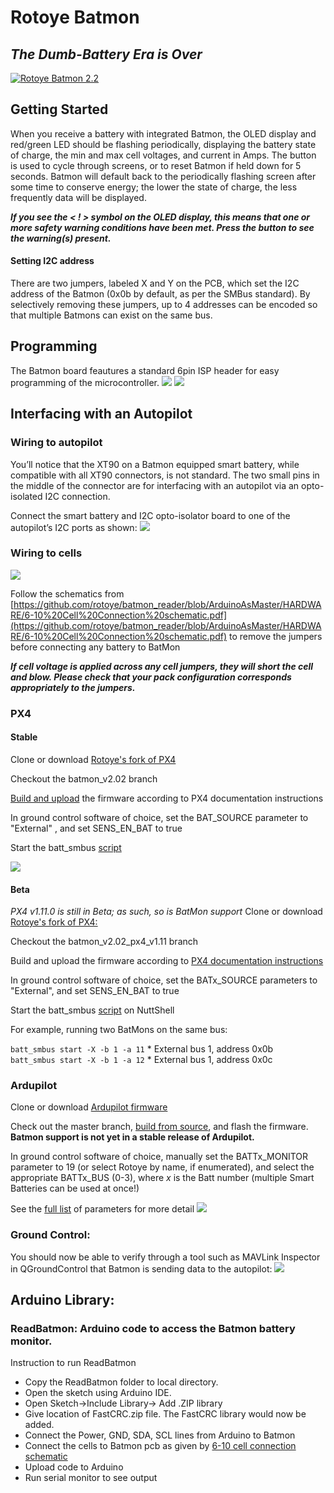
# Rotoye Batmon

## _The Dumb-Battery Era is Over_

[![](https://camo.githubusercontent.com/8552c5280963ba768ce83da9ed6a53c3a2b3f103/68747470733a2f2f6c68332e676f6f676c6575736572636f6e74656e742e636f6d2f4834375333664565756f6f695073486e5648323938776e7750724e365264515a474b764a557a6c352d685133384161587a576c61527a52776278464d6e6d33347a70494e344635632d6d3435 "Rotoye Batmon 2.2")](https://camo.githubusercontent.com/8552c5280963ba768ce83da9ed6a53c3a2b3f103/68747470733a2f2f6c68332e676f6f676c6575736572636f6e74656e742e636f6d2f4834375333664565756f6f695073486e5648323938776e7750724e365264515a474b764a557a6c352d685133384161587a576c61527a52776278464d6e6d33347a70494e344635632d6d3435)

## Getting Started

When you receive a battery with integrated Batmon, the OLED display and red/green LED should be flashing periodically, displaying the battery state of charge, the min and max cell voltages, and current in Amps. The button is used to cycle through screens, or to reset Batmon if held down for 5 seconds. Batmon will default back to the periodically flashing screen after some time to conserve energy; the lower the state of charge, the less frequently data will be displayed.

_**If you see the < ! > symbol on the OLED display, this means that one or more safety warning conditions have been met. Press the button to see the warning(s) present.**_

#### Setting I2C address
There are two jumpers, labeled X and Y on the PCB, which set the I2C address of the Batmon (0x0b by default, as per the SMBus standard). By selectively removing these jumpers, up to 4 addresses can be encoded so that multiple Batmons can exist on the same bus. 

## Programming

The Batmon board feautures a standard 6pin ISP header for easy programming of the microcontroller. [![](https://camo.githubusercontent.com/87956ae73d0ba6199c77059022bd55fda05c393a/68747470733a2f2f64726976652e676f6f676c652e636f6d2f7468756d626e61696c3f69643d31477a454272626233452d4c50725a4b655242796b7a6d58704f7372336170615a)](https://camo.githubusercontent.com/87956ae73d0ba6199c77059022bd55fda05c393a/68747470733a2f2f64726976652e676f6f676c652e636f6d2f7468756d626e61696c3f69643d31477a454272626233452d4c50725a4b655242796b7a6d58704f7372336170615a) [![](https://camo.githubusercontent.com/5604128564feb428af4f304526b46358887854dd/68747470733a2f2f7777772e617672667265616b732e6e65742f73697465732f64656661756c742f66696c65732f696373705f3670696e2e706e67)](https://camo.githubusercontent.com/5604128564feb428af4f304526b46358887854dd/68747470733a2f2f7777772e617672667265616b732e6e65742f73697465732f64656661756c742f66696c65732f696373705f3670696e2e706e67)

## Interfacing with an Autopilot

### Wiring to autopilot

You’ll notice that the XT90 on a Batmon equipped smart battery, while compatible with all XT90 connectors, is not standard. The two small pins in the middle of the connector are for interfacing with an autopilot via an opto-isolated I2C connection.

Connect the smart battery and I2C opto-isolator board to one of the autopilot’s I2C ports as shown: [![](https://camo.githubusercontent.com/605abaf3633f06cebd314a9c57cee7c5e1a3fd52/68747470733a2f2f6c68332e676f6f676c6575736572636f6e74656e742e636f6d2f674253346e3650796e6474723579516835796b34436134336a7562565a3258754e463561594f564944367950626f33645961557a6f4655374b302d6962787479674b6d596f6443396d77387a616944594b5a2d5848576b4950644d32535931696e4e414a466830534e616d674558437a505a727735757435775a3230583175326a6b39596358514b)](https://camo.githubusercontent.com/605abaf3633f06cebd314a9c57cee7c5e1a3fd52/68747470733a2f2f6c68332e676f6f676c6575736572636f6e74656e742e636f6d2f674253346e3650796e6474723579516835796b34436134336a7562565a3258754e463561594f564944367950626f33645961557a6f4655374b302d6962787479674b6d596f6443396d77387a616944594b5a2d5848576b4950644d32535931696e4e414a466830534e616d674558437a505a727735757435775a3230583175326a6b39596358514b)

### Wiring to cells

[![](https://raw.githubusercontent.com/rotoye/batmon_reader/ArduinoAsMaster/HARDWARE/Batmon-pcb.jpg)](https://raw.githubusercontent.com/rotoye/batmon_reader/ArduinoAsMaster/HARDWARE/Batmon-pcb.jpg)

Follow the schematics from [https://github.com/rotoye/batmon_reader/blob/ArduinoAsMaster/HARDWARE/6-10%20Cell%20Connection%20schematic.pdf](https://github.com/rotoye/batmon_reader/blob/ArduinoAsMaster/HARDWARE/6-10%20Cell%20Connection%20schematic.pdf) to remove the jumpers before connecting any battery to BatMon

_**If cell voltage is applied across any cell jumpers, they will short the cell and blow. Please check that your pack configuration corresponds appropriately to the jumpers.**_

### PX4
#### Stable

Clone or download [Rotoye's fork of PX4](https://github.com/rotoye/px4_firmware_batmon)

Checkout the batmon_v2.02 branch

[Build and upload](https://dev.px4.io/v1.9.0/en/setup/building_px4.html) the firmware according to PX4 documentation instructions

In ground control software of choice, set the BAT_SOURCE parameter to "External" [](https://github.com/rotoye/batmon_reader), and set SENS_EN_BAT to true

Start the batt_smbus [script](https://dev.px4.io/v1.9.0/en/middleware/modules_driver.html)

[![](https://camo.githubusercontent.com/4f57fdfe4af663bcc7d0dcd78faa980823dc97ec/68747470733a2f2f6c68352e676f6f676c6575736572636f6e74656e742e636f6d2f32625263586a7864547164626f6a367157534b6b7768744a4f466f75326f486859524a7a6b415957696b5f766f727a494431612d324b35654f356b39724d456f644f6742754d5038312d43327646304c785644527356364a374f6c5847456a49632d33645a6677566a6f7868413564544850594b564a42733135685a726950644f31486976525a4b)](https://camo.githubusercontent.com/4f57fdfe4af663bcc7d0dcd78faa980823dc97ec/68747470733a2f2f6c68352e676f6f676c6575736572636f6e74656e742e636f6d2f32625263586a7864547164626f6a367157534b6b7768744a4f466f75326f486859524a7a6b415957696b5f766f727a494431612d324b35654f356b39724d456f644f6742754d5038312d43327646304c785644527356364a374f6c5847456a49632d33645a6677566a6f7868413564544850594b564a42733135685a726950644f31486976525a4b)

#### Beta
*PX4 v1.11.0 is still in Beta; as such, so is BatMon support*
Clone or download [Rotoye's fork of PX4:](https://github.com/rotoye/px4_firmware_batmon)
    
Checkout the batmon_v2.02_px4_v1.11 branch
    
Build and upload the firmware according to [PX4 documentation instructions](https://dev.px4.io/master/en/setup/building_px4.html)
    
In ground control software of choice, set the BATx_SOURCE parameters to "External", and set SENS_EN_BAT to true
    
Start the batt_smbus [script](https://dev.px4.io/master/en/middleware/modules_driver.html) on NuttShell

For example, running two BatMons on the same bus:

`batt_smbus start -X -b 1 -a 11` * External bus 1, address 0x0b  
`batt_smbus start -X -b 1 -a 12` * External bus 1, address 0x0c

### Ardupilot

Clone or download [Ardupilot firmware](https://github.com/ArduPilot/ardupilot)

Check out the master branch, [build from source](https://ardupilot.org/dev/docs/building-the-code.html), and flash the firmware. **Batmon support is not yet in a stable release of Ardupilot.** 

In ground control software of choice, manually set the BATTx_MONITOR parameter to 19 (or select Rotoye by name, if enumerated), and select the appropriate BATTx_BUS (0-3), where *x* is the Batt number (multiple Smart Batteries can be used at once!)

See the [full list](https://ardupilot.org/copter/docs/parameters.html#batt2-parameters) of parameters for more detail [![](https://camo.githubusercontent.com/4e0d13de8634b0ae88226aba1f015ae81a342f7f/68747470733a2f2f6c68362e676f6f676c6575736572636f6e74656e742e636f6d2f6a477257786b4d4b6f384e495f49764f6d6d665a6a334f6c644b4537477051666c5253756c6f45514b3652456b30797a47325a6e717244506f6d48565479574d68386e7447594838476c533139774d5f736d6c4438495732717a6e324f544d4346756d772d7243674e4c2d46496936596b7032785f717853724a506a7337316d747573564d336454)](https://camo.githubusercontent.com/4e0d13de8634b0ae88226aba1f015ae81a342f7f/68747470733a2f2f6c68362e676f6f676c6575736572636f6e74656e742e636f6d2f6a477257786b4d4b6f384e495f49764f6d6d665a6a334f6c644b4537477051666c5253756c6f45514b3652456b30797a47325a6e717244506f6d48565479574d68386e7447594838476c533139774d5f736d6c4438495732717a6e324f544d4346756d772d7243674e4c2d46496936596b7032785f717853724a506a7337316d747573564d336454)

### Ground Control:

You should now be able to verify through a tool such as MAVLink Inspector in QGroundControl that Batmon is sending data to the autopilot: [![](https://camo.githubusercontent.com/b2bfaff53eeb6a400d0f91813a3dc36f3d63df9a/68747470733a2f2f6c68352e676f6f676c6575736572636f6e74656e742e636f6d2f56304a737455317947524632544435665f6a4730725464314730414f64796c6e4261334d786b454257444472425549396d687563714430794c5936506b4c38614d49694e67734f4a77345576334a5054476753562d336e4d647045595f796f4d6a6c692d79725044547165346c315268534d697044694b6478314c643964465171676a3061334c7a)](https://camo.githubusercontent.com/b2bfaff53eeb6a400d0f91813a3dc36f3d63df9a/68747470733a2f2f6c68352e676f6f676c6575736572636f6e74656e742e636f6d2f56304a737455317947524632544435665f6a4730725464314730414f64796c6e4261334d786b454257444472425549396d687563714430794c5936506b4c38614d49694e67734f4a77345576334a5054476753562d336e4d647045595f796f4d6a6c692d79725044547165346c315268534d697044694b6478314c643964465171676a3061334c7a)

## Arduino Library:

### ReadBatmon: Arduino code to access the Batmon battery monitor.

Instruction to run ReadBatmon

-   Copy the ReadBatmon folder to local directory.
-   Open the sketch using Arduino IDE.
-   Open Sketch->Include Library-> Add .ZIP library
-   Give location of FastCRC.zip file. The FastCRC library would now be added.
-   Connect the Power, GND, SDA, SCL lines from Arduino to Batmon
-   Connect the cells to Batmon pcb as given by [6-10 cell connection schematic](https://github.com/rotoye/batmon_reader/blob/ArduinoAsMaster/HARDWARE/6-10%20Cell%20Connection%20schematic.pdf)
-   Upload code to Arduino
-   Run serial monitor to see output
